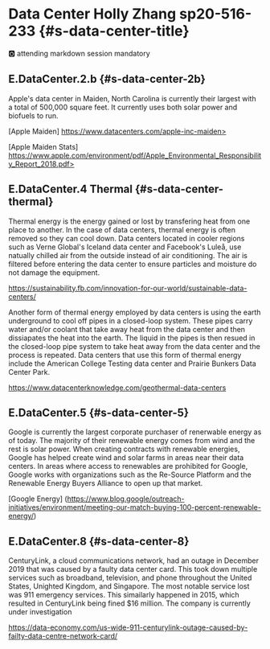 # Data Center Holly Zhang sp20-516-233 {#s-data-center-title}

:o2: attending markdown session mandatory

## E.DataCenter.2.b {#s-data-center-2b}

Apple's data center in Maiden, North Carolina is currently their largest with a total of 
500,000 square feet. It currently uses both solar power and biofuels to run. 

[Apple Maiden] https://www.datacenters.com/apple-inc-maiden>

[Apple Maiden Stats] https://www.apple.com/environment/pdf/Apple_Environmental_Responsibility_Report_2018.pdf>

## E.DataCenter.4 Thermal {#s-data-center-thermal}

Thermal energy is the energy gained or lost by transfering heat from one place 
to another. In the case of data centers, thermal energy is often removed so they 
can cool down. Data centers located in cooler regions such as Verne Global's 
Iceland data center and Facebook's Luleå, use natually chilled air from the outside 
instead of air conditioning. The air is filtered before entering the data center to 
ensure particles and moisture do not damage the equipment.  

<https://sustainability.fb.com/innovation-for-our-world/sustainable-data-centers/>

Another form of thermal energy employed by data centers is using the earth 
underground to cool off pipes in a closed-loop system. These pipes carry water 
and/or coolant that take away heat from the data center and then dissiapates 
the heat into the earth. The liquid in the pipes is then resued in the 
closed-loop pipe system to take heat away from the data center and the process 
is repeated. Data centers that use this form of thermal energy include the 
American College Testing data center and Prairie Bunkers Data Center Park.

<https://www.datacenterknowledge.com/geothermal-data-centers>

## E.DataCenter.5 {#s-data-center-5}

Google is currently the largest corporate purchaser of renerwable energy as of 
today. The majority of their renewable energy comes from wind and the rest is 
solar power. When creating contracts with renewable energies, Google has helped 
create wind and solar farms in areas near their data centers. In areas where 
access to renewables are prohibited for Google, Google works with organizations 
such as the Re-Source Platform and the Renewable Energy Buyers Alliance to open 
up that market.

[Google Energy] (https://www.blog.google/outreach-initiatives/environment/meeting-our-match-buying-100-percent-renewable-energy/)

## E.DataCenter.8 {#s-data-center-8}

CenturyLink, a cloud communications network, had an outage in December 2019 that was
caused by a faulty data center card. This took down multiple services such as 
broadband, television, and phone throughout the United States, Unighted Kingdom, 
and Singapore. The most notable service lost was 911 emergency services. This 
simailarly happened in 2015, which resulted in CenturyLink being fined $16 
million. The company is currently under investigation    

<https://data-economy.com/us-wide-911-centurylink-outage-caused-by-failty-data-centre-network-card/>

